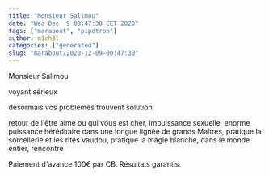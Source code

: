 ```yaml
---
title: "Monsieur Salimou"
date: "Wed Dec  9 00:47:30 CET 2020"
tags: ["marabout", "pipotron"]
author: m1ch3l
categories: ["generated"]
slug: "marabout/2020-12-09-00:47:30"
---
```


Monsieur Salimou

voyant sérieux

désormais vos problèmes trouvent solution

retour de l'être aimé ou qui vous est cher, impuissance sexuelle, enorme puissance héréditaire dans une longue lignée de grands Maîtres, pratique la sorcellerie et les rites vaudou, pratique la magie blanche, dans le monde entier, rencontre

Paiement d'avance 100€ par CB. Résultats garantis.
